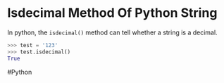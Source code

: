 # Isdecimal Method Of Python String

In python, the `isdecimal()` method can tell whether a string is a decimal. 

``` python
>>> test = '123'
>>> test.isdecimal()
True
```

#Python 

